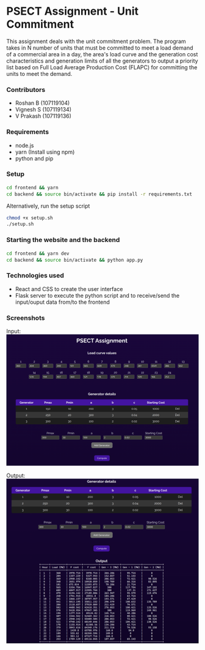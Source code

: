 # PSECT Assignment - Unit Commitment
This assignment deals with the unit commitment problem. The program takes in N number of units that must be committed to meet a load demand of a commercial area in a day, the area's load curve and the generation cost characteristics and generation limits of all the generators to output a priority list based on Full Load Average Production Cost (FLAPC) for committing the units to meet the demand.

### Contributors
- Roshan B (107119104)
- Vignesh S (107119134)
- V Prakash (107119136)

### Requirements
- node.js
- yarn (Install using npm)
- python and pip

### Setup
```bash
cd frontend && yarn
cd backend && source bin/activate && pip install -r requirements.txt
```

Alternatively, run the setup script
```bash
chmod +x setup.sh
./setup.sh
```

### Starting the website and the backend
```bash
cd frontend && yarn dev
cd backend && source bin/activate && python app.py
```

### Technologies used
- React and CSS to create the user interface
- Flask server to execute the python script and to receive/send the input/ouput data from/to the frontend

### Screenshots
Input:
![input](./images/input.png)

Output:
![output](./images/output.png)
